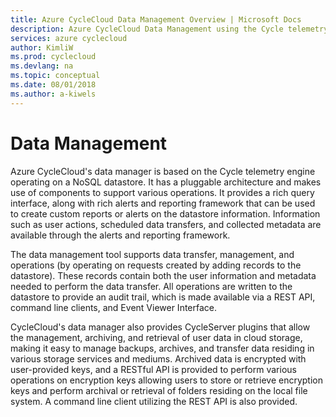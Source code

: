 ```yaml
---
title: Azure CycleCloud Data Management Overview | Microsoft Docs
description: Azure CycleCloud Data Management using the Cycle telemetry engine
services: azure cyclecloud
author: KimliW
ms.prod: cyclecloud
ms.devlang: na
ms.topic: conceptual
ms.date: 08/01/2018
ms.author: a-kiwels
---
```


# Data Management

Azure CycleCloud's data manager is based on the Cycle telemetry engine operating on a NoSQL datastore.
It has a pluggable architecture and makes use of components to support various operations.
It provides a rich query interface, along with rich alerts and reporting framework that can be used
to create custom reports or alerts on the datastore information. Information such as user actions,
scheduled data transfers, and collected metadata are available through the alerts and reporting framework.

The data management tool supports data transfer, management, and operations (by operating on requests
created by adding records to the datastore). These records contain both the user information and metadata needed to perform the data transfer. All operations are written to the datastore to provide an audit trail, which is made available via a REST API, command line clients, and Event Viewer Interface.

CycleCloud's data manager also provides CycleServer plugins that allow the management,
archiving, and retrieval of user data in cloud storage, making it easy to manage backups, archives,
and transfer data residing in various storage services and mediums. Archived data is encrypted
with user-provided keys, and a RESTful API is provided to perform various operations on encryption
keys allowing users to store or retrieve encryption keys and perform archival or retrieval of folders
residing on the local file system. A command line client utilizing the REST API is also provided.
